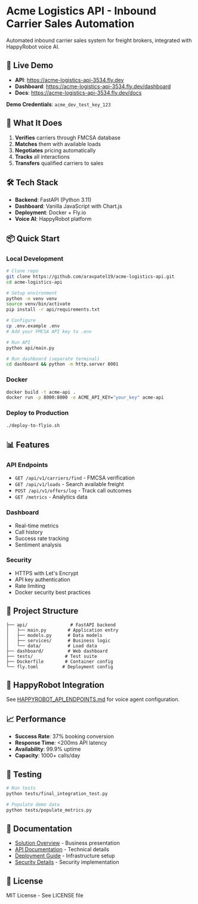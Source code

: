 # Acme Logistics API - Inbound Carrier Sales Automation

Automated inbound carrier sales system for freight brokers, integrated with HappyRobot voice AI.

## 🚀 Live Demo

- **API**: https://acme-logistics-api-3534.fly.dev
- **Dashboard**: https://acme-logistics-api-3534.fly.dev/dashboard
- **Docs**: https://acme-logistics-api-3534.fly.dev/docs

**Demo Credentials**: `acme_dev_test_key_123`

## 🎯 What It Does

1. **Verifies** carriers through FMCSA database
2. **Matches** them with available loads
3. **Negotiates** pricing automatically
4. **Tracks** all interactions
5. **Transfers** qualified carriers to sales

## 🛠️ Tech Stack

- **Backend**: FastAPI (Python 3.11)
- **Dashboard**: Vanilla JavaScript with Chart.js
- **Deployment**: Docker + Fly.io
- **Voice AI**: HappyRobot platform

## 📦 Quick Start

### Local Development

```bash
# Clone repo
git clone https://github.com/aravpatel19/acme-logistics-api.git
cd acme-logistics-api

# Setup environment
python -m venv venv
source venv/bin/activate
pip install -r api/requirements.txt

# Configure
cp .env.example .env
# Add your FMCSA API key to .env

# Run API
python api/main.py

# Run dashboard (separate terminal)
cd dashboard && python -m http.server 8001
```

### Docker

```bash
docker build -t acme-api .
docker run -p 8000:8000 -e ACME_API_KEY="your_key" acme-api
```

### Deploy to Production

```bash
./deploy-to-flyio.sh
```

## 📊 Features

### API Endpoints
- `GET /api/v1/carriers/find` - FMCSA verification
- `GET /api/v1/loads` - Search available freight
- `POST /api/v1/offers/log` - Track call outcomes
- `GET /metrics` - Analytics data

### Dashboard
- Real-time metrics
- Call history
- Success rate tracking
- Sentiment analysis

### Security
- HTTPS with Let's Encrypt
- API key authentication
- Rate limiting
- Docker security best practices

## 📁 Project Structure

```
├── api/                # FastAPI backend
│   ├── main.py        # Application entry
│   ├── models.py      # Data models
│   ├── services/      # Business logic
│   └── data/          # Load data
├── dashboard/         # Web dashboard
├── tests/            # Test suite
├── Dockerfile        # Container config
└── fly.toml         # Deployment config
```

## 🤝 HappyRobot Integration

See [HAPPYROBOT_API_ENDPOINTS.md](./HAPPYROBOT_API_ENDPOINTS.md) for voice agent configuration.

## 📈 Performance

- **Success Rate**: 37% booking conversion
- **Response Time**: <200ms API latency
- **Availability**: 99.9% uptime
- **Capacity**: 1000+ calls/day

## 🧪 Testing

```bash
# Run tests
python tests/final_integration_test.py

# Populate demo data
python tests/populate_metrics.py
```

## 📝 Documentation

- [Solution Overview](./ACME_LOGISTICS_SOLUTION.md) - Business presentation
- [API Documentation](./API_DOCUMENTATION.md) - Technical details
- [Deployment Guide](./DEPLOYMENT_GUIDE.md) - Infrastructure setup
- [Security Details](./SECURITY.md) - Security implementation

## 📄 License

MIT License - See LICENSE file
